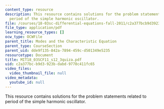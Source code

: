 ```yaml
---
content_type: resource
description: This resource contains solutions for the problem statements related to
  period of the simple harmonic oscillator.
file: /courses/18-03sc-differential-equations-fall-2011/c2a377bcb9d3923bdabd9778c411fc65_MIT18_03SCF11_s12_3quiza.pdf
file_type: application/pdf
learning_resource_types: []
ocw_type: OCWFile
parent_title: Modes and the Characteristic Equation
parent_type: CourseSection
parent_uid: dde9f135-842a-7894-459c-d501349e5235
resourcetype: Document
title: MIT18_03SCF11_s12_3quiza.pdf
uid: c2a377bc-b9d3-923b-dabd-9778c411fc65
video_files:
  video_thumbnail_file: null
video_metadata:
  youtube_id: null
---
```

This resource contains solutions for the problem statements related to period of the simple harmonic oscillator.